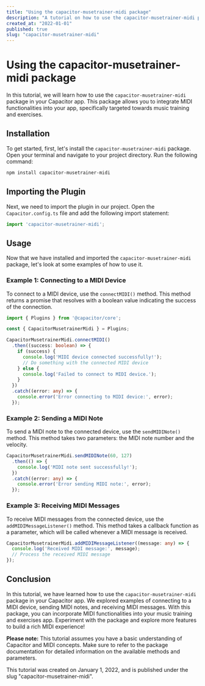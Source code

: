 ```yaml
---
title: "Using the capacitor-musetrainer-midi package"
description: "A tutorial on how to use the capacitor-musetrainer-midi package in your Capacitor app"
created_at: "2022-01-01"
published: true
slug: "capacitor-musetrainer-midi"
---
```


# Using the capacitor-musetrainer-midi package

In this tutorial, we will learn how to use the `capacitor-musetrainer-midi` package in your Capacitor app. This package allows you to integrate MIDI functionalities into your app, specifically targeted towards music training and exercises.

## Installation

To get started, first, let's install the `capacitor-musetrainer-midi` package. Open your terminal and navigate to your project directory. Run the following command:

```bash
npm install capacitor-musetrainer-midi
```

## Importing the Plugin

Next, we need to import the plugin in our project. Open the `Capacitor.config.ts` file and add the following import statement:

```typescript
import 'capacitor-musetrainer-midi';
```

## Usage

Now that we have installed and imported the `capacitor-musetrainer-midi` package, let's look at some examples of how to use it.

### Example 1: Connecting to a MIDI Device

To connect to a MIDI device, use the `connectMIDI()` method. This method returns a promise that resolves with a boolean value indicating the success of the connection.

```typescript
import { Plugins } from '@capacitor/core';

const { CapacitorMusetrainerMidi } = Plugins;

CapacitorMusetrainerMidi.connectMIDI()
  .then((success: boolean) => {
    if (success) {
      console.log('MIDI device connected successfully!');
      // Do something with the connected MIDI device
    } else {
      console.log('Failed to connect to MIDI device.');
    }
  })
  .catch((error: any) => {
    console.error('Error connecting to MIDI device:', error);
  });
```

### Example 2: Sending a MIDI Note

To send a MIDI note to the connected device, use the `sendMIDINote()` method. This method takes two parameters: the MIDI note number and the velocity.

```typescript
CapacitorMusetrainerMidi.sendMIDINote(60, 127)
  .then(() => {
    console.log('MIDI note sent successfully!');
  })
  .catch((error: any) => {
    console.error('Error sending MIDI note:', error);
  });
```

### Example 3: Receiving MIDI Messages

To receive MIDI messages from the connected device, use the `addMIDIMessageListener()` method. This method takes a callback function as a parameter, which will be called whenever a MIDI message is received.

```typescript
CapacitorMusetrainerMidi.addMIDIMessageListener((message: any) => {
  console.log('Received MIDI message:', message);
  // Process the received MIDI message
});
```

## Conclusion

In this tutorial, we have learned how to use the `capacitor-musetrainer-midi` package in your Capacitor app. We explored examples of connecting to a MIDI device, sending MIDI notes, and receiving MIDI messages. With this package, you can incorporate MIDI functionalities into your music training and exercises app. Experiment with the package and explore more features to build a rich MIDI experience!

**Please note:** This tutorial assumes you have a basic understanding of Capacitor and MIDI concepts. Make sure to refer to the package documentation for detailed information on the available methods and parameters.

This tutorial was created on January 1, 2022, and is published under the slug "capacitor-musetrainer-midi".